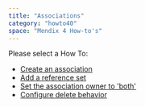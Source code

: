 ```yaml
---
title: "Associations"
category: "howto40"
space: "Mendix 4 How-to's"
---
```

Please select a How To:

*   [Create an association](Create+an+association)
*   [Add a reference set](Add+a+reference+set)
*   [Set the association owner to 'both'](2621539)
*   [Configure delete behavior](Configure+delete+behavior)